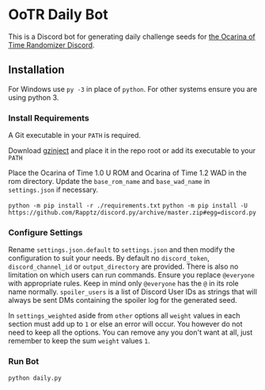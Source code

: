# OoTR Daily Bot

This is a Discord bot for generating daily challenge seeds for [the Ocarina of Time Randomizer Discord](https://discordapp.com/invite/GyRhrUj).

## Installation

For Windows use `py -3` in place of `python`. For other systems ensure you are using python 3.

### Install Requirements

A Git executable in your `PATH` is required.

Download [gzinject](https://github.com/krimtonz/gzinject/releases) and place it in the repo root or add its executable to your `PATH`

Place the Ocarina of Time 1.0 U ROM and Ocarina of Time 1.2 WAD in the rom directory. Update the `base_rom_name` and `base_wad_name` in `settings.json` if necessary.

```python -m pip install -r ./requirements.txt```
```python -m pip install -U https://github.com/Rapptz/discord.py/archive/master.zip#egg=discord.py```

### Configure Settings

Rename `settings.json.default` to `settings.json` and then modify the configuration to suit your needs. By default no `discord_token`, `discord_channel_id` or `output_directory` are provided. There is also no limitation on which users can run commands. Ensure you replace `@everyone` with appropriate rules. Keep in mind only `@everyone` has the `@` in its role name normally. `spoiler_users` is a list of Discord User IDs as strings that will always be sent DMs containing the spoiler log for the generated seed.

In `settings_weighted` aside from `other` options all `weight` values in each section must add up to `1` or else an error will occur. You however do not need to keep all the options. You can remove any you don't want at all, just remember to keep the sum `weight` values `1`.

### Run Bot

```python daily.py```
